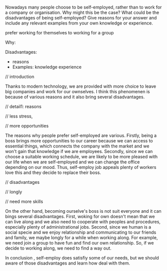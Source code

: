 Nowadays many people choose to be self-employed, rather than to work for a company or organisation.
Why might this be the case?
What could be the disadvantages of being self-employed?
Give reasons for your answer and include any relevant examples from your own knowledge or experience.





prefer working for themselves to working for a group

Why: 

Disadvantages: 

- reasons
- Examples: knowledge experience



// introduction

Thanks to modern technology, we are provided with more choice to leave big companies and work for our ownselves. I think this phenomenen is because of various reasons and it also bring several disadvantages.

// detail1: reasons

//  less stress,

//  more opportunities

The reasons why people prefer self-employed are various. Firstly, being a boss brings more opportunities to our career because we can access to essential things, which connects the company with the market and we won't gain that knowledge if we are employees. Secondly, since we can choose a suitable working schedule, we are likely to be more pleased with our life when we are self-employed and we can change the office depending on our mood. Thus, self-employ job appeals plenty of workers love this and they decide to replace their boss.

// disadvantages

//   longly

//   need more skills

On the other hand, becoming ourselve's boss is not suit everyone and it can bings several disadvantages. First, woking for own doesn't mean that we can live along and we also need to cooperate with peoples and procedures, especially plenty of administrational jobs.  Second, since we human is a social specie and we enjoy relationship and communicating to our friends and family, we maybe longly for a while when working along. For example, we need join a group to have fun and find our own relationship. So, if we decide to working along, we need to find a way out.

In conclusion , self-employ does satisfiy some of our needs, but we should aware of those disadvantages and learn how deal with them.























